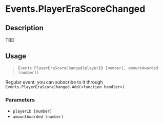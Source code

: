 # Events.PlayerEraScoreChanged
## Description
TBD

## Usage
> `Events.PlayerEraScoreChanged(playerID [number], amountAwarded [number])`

Regular event: you can subscribe to it through `Events.PlayerEraScoreChanged.Add(<function handler>)`

### Parameters
- `playerID [number]`
- `amountAwarded [number]`